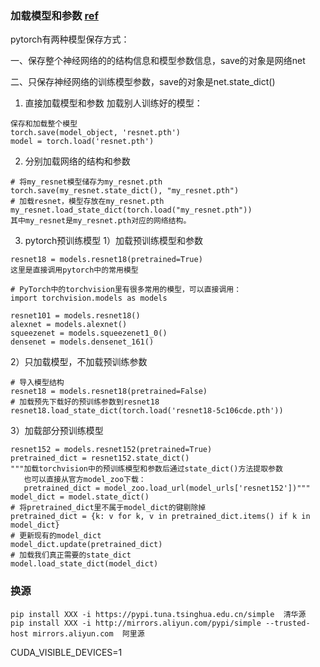 ### 加载模型和参数 [ref](https://blog.csdn.net/lscelory/article/details/81482586)

pytorch有两种模型保存方式：

一、保存整个神经网络的的结构信息和模型参数信息，save的对象是网络net

二、只保存神经网络的训练模型参数，save的对象是net.state_dict()

1. 直接加载模型和参数
加载别人训练好的模型：

```
保存和加载整个模型
torch.save(model_object, 'resnet.pth')
model = torch.load('resnet.pth')
```
2. 分别加载网络的结构和参数
```
# 将my_resnet模型储存为my_resnet.pth
torch.save(my_resnet.state_dict(), "my_resnet.pth")
# 加载resnet，模型存放在my_resnet.pth
my_resnet.load_state_dict(torch.load("my_resnet.pth"))
其中my_resnet是my_resnet.pth对应的网络结构。
```
3. pytorch预训练模型
1）加载预训练模型和参数
```
resnet18 = models.resnet18(pretrained=True)
这里是直接调用pytorch中的常用模型
```
```
# PyTorch中的torchvision里有很多常用的模型，可以直接调用：
import torchvision.models as models

resnet101 = models.resnet18()
alexnet = models.alexnet()
squeezenet = models.squeezenet1_0()
densenet = models.densenet_161()
```
 2）只加载模型，不加载预训练参数
```
# 导入模型结构
resnet18 = models.resnet18(pretrained=False)
# 加载预先下载好的预训练参数到resnet18
resnet18.load_state_dict(torch.load('resnet18-5c106cde.pth'))
```
3）加载部分预训练模型
```
resnet152 = models.resnet152(pretrained=True)
pretrained_dict = resnet152.state_dict()
"""加载torchvision中的预训练模型和参数后通过state_dict()方法提取参数
   也可以直接从官方model_zoo下载：
   pretrained_dict = model_zoo.load_url(model_urls['resnet152'])"""
model_dict = model.state_dict()
# 将pretrained_dict里不属于model_dict的键剔除掉
pretrained_dict = {k: v for k, v in pretrained_dict.items() if k in model_dict}
# 更新现有的model_dict
model_dict.update(pretrained_dict)
# 加载我们真正需要的state_dict
model.load_state_dict(model_dict)
```

### 换源

~~~
pip install XXX -i https://pypi.tuna.tsinghua.edu.cn/simple  清华源
pip install XXX -i http://mirrors.aliyun.com/pypi/simple --trusted-host mirrors.aliyun.com  阿里源
~~~

CUDA_VISIBLE_DEVICES=1